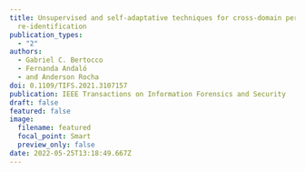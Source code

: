 ```yaml
---
title: Unsupervised and self-adaptative techniques for cross-domain person
  re-identification
publication_types:
  - "2"
authors:
  - Gabriel C. Bertocco
  - Fernanda Andaló
  - and Anderson Rocha
doi: 0.1109/TIFS.2021.3107157
publication: IEEE Transactions on Information Forensics and Security
draft: false
featured: false
image:
  filename: featured
  focal_point: Smart
  preview_only: false
date: 2022-05-25T13:18:49.667Z
---
```

